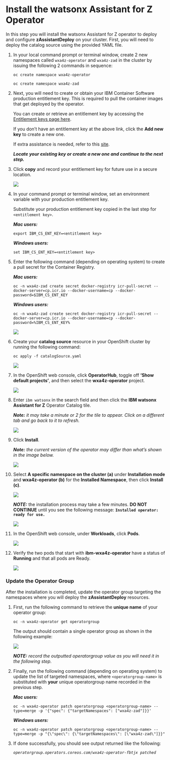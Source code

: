 # Install the watsonx Assistant for Z Operator

In this step you will install the watsonx Assistant for Z operator to deploy and configure **zAssistantDeploy** on your cluster. First, you will need to deploy the catalog source using the provided YAML file.

1. In your local command prompt or terminal window, create 2 new namespaces called `wxa4z-operator` and `wxa4z-zad` in the cluster by issuing the following 2 commands in sequence:
   
    ```
    oc create namespace wxa4z-operator
    ```

    ```
    oc create namespace wxa4z-zad
    ```

2. Next, you will need to create or obtain your IBM Container Software production entitlement key. This is required to pull the container images that get deployed by the operator.

    You can create or retrieve an entitlement key by accessing the <a href="https://myibm.ibm.com/products-services/containerlibrary" target="_blank">Entitlement keys page here</a>.

    If you don’t have an entitlement key at the above link, click the **Add new key** to create a new one. 

    If extra assistance is needed, refer to this <a href="https://github.ibm.com/alchemy-registry/image-iam/blob/master/obtaining_entitlement.md" target="_blank">site</a>.

    ***Locate your existing key or create a new one and continue to the next step.***

3. Click **copy** and record your entitlement key for future use in a secure location.
   
    ![](_attachments/op1.png)

4. In your command prompt or terminal window, set an environment variable with your production entitlement key.

    Substitute your production entitlement key copied in the last step for `<entitlement key>`.

    ***Mac users:***
    ```
    export IBM_CS_ENT_KEY=<entitlement key>
    ```

    ***Windows users:***
    ```
    set IBM_CS_ENT_KEY=<entitlement key>
    ```

5. Enter the following command (depending on operating system) to create a pull secret for the Container Registry.

    ***Mac users:***
    ```
    oc -n wxa4z-zad create secret docker-registry icr-pull-secret --docker-server=cp.icr.io --docker-username=cp --docker-password=$IBM_CS_ENT_KEY
    ```

    ***Windows users:***
    ```
    oc -n wxa4z-zad create secret docker-registry icr-pull-secret --docker-server=cp.icr.io --docker-username=cp --docker-password=%IBM_CS_ENT_KEY%
    ```

    ![](_attachments/op2.png)

6. Create your **catalog source** resource in your OpenShift cluster by running the following command:
   
    ```
    oc apply -f catalogSource.yaml
    ```

    ![](_attachments/op3.png)

7. In the OpenShift web console, click **OperatorHub**, toggle off **‘Show default projects’**, and then select the **wxa4z-operator** project.
   
    ![](_attachments/op4.png)

8. Enter `ibm watsonx` in the search field and then click the **IBM watsonx Assistant for Z** Operator Catalog tile.
   
    ***Note:** it may take a minute or 2 for the tile to appear. Click on a different tab and go back to it to refresh.*

    ![](_attachments/op5.png)

9.  Click **Install**.
    
    ***Note:** the current version of the operator may differ than what’s shown in the image below.*

    ![](_attachments/op6.png)

10. Select **A specific namespace on the cluster (a)** under **Installation mode** and **wxa4z-operator (b)** for the **Installed Namespace**, then click **Install (c)**.
    
    ![](_attachments/op7.png)

    ***NOTE:*** the installation process may take a few minutes. **DO NOT CONTINUE** until you see the following message: **`Installed operator: ready for use.`**

    ![](_attachments/op8.png)

11. In the OpenShift web console, under **Workloads**, click **Pods**.
    
    ![](_attachments/op9.png)

12. Verify the two pods that start with **ibm-wxa4z-operator** have a status of **Running** and that all pods are Ready.
    
    ![](_attachments/op10.png)

### Update the Operator Group

After the installation is completed, update the operator group targeting the namespaces where you will deploy the **zAssistantDeploy** resources.

1. First, run the following command to retrieve the **unique name** of your operator group:
   
    ```
    oc -n wxa4z-operator get operatorgroup
    ```

    The output should contain a single operator group as shown in the following example:

    ![](_attachments/op11.png)

    ***NOTE:** record the outputted operatorgroup value as you will need it in the following step.*

2. Finally, run the following command (depending on operating system) to update the list of targeted namespaces, where `<operatorgroup-name>` is substituted with **your** unique operatorgroup name recorded in the previous step.
   
    ***Mac users:***
    ```
    oc -n wxa4z-operator patch operatorgroup <operatorgroup-name> --type=merge -p '{"spec": {"targetNamespaces": ["wxa4z-zad"]}}'
    ```

    ***Windows users:***
    ```
    oc -n wxa4z-operator patch operatorgroup <operatorgroup-name> --type=merge -p "{\"spec\": {\"targetNamespaces\": [\"wxa4z-zad\"]}}"
    ```

3. If done successfully, you should see output returned like the following:
   
   *`operatorgroup.operators.coreos.com/wxa4z-operator-fbtjx patched`*
